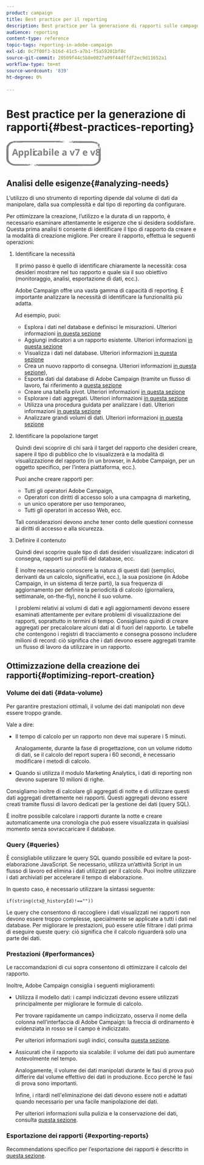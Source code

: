 ```yaml
---
product: campaign
title: Best practice per il reporting
description: Best practice per la generazione di rapporti sulle campagne
audience: reporting
content-type: reference
topic-tags: reporting-in-adobe-campaign
exl-id: 0c7f00f3-b16d-41c5-a7b1-f5a59201bf8c
source-git-commit: 20509f44c5b8e0827a09f44dffdf2ec9d11652a1
workflow-type: tm+mt
source-wordcount: '839'
ht-degree: 0%

---
```


# Best practice per la generazione di rapporti{#best-practices-reporting}

![](../../assets/common.svg)

## Analisi delle esigenze{#analyzing-needs}

L’utilizzo di uno strumento di reporting dipende dal volume di dati da manipolare, dalla sua complessità e dal tipo di reporting da configurare.

Per ottimizzare la creazione, l’utilizzo e la durata di un rapporto, è necessario esaminare attentamente le esigenze che si desidera soddisfare. Questa prima analisi ti consente di identificare il tipo di rapporto da creare e la modalità di creazione migliore. Per creare il rapporto, effettua le seguenti operazioni:

1. Identificare la necessità

   Il primo passo è quello di identificare chiaramente la necessità: cosa desideri mostrare nel tuo rapporto e quale sia il suo obiettivo (monitoraggio, analisi, esportazione di dati, ecc.).

   Adobe Campaign offre una vasta gamma di capacità di reporting. È importante analizzare la necessità di identificare la funzionalità più adatta.

   Ad esempio, puoi:

   * Esplora i dati nel database e definisci le misurazioni. Ulteriori informazioni [in questa sezione](../../reporting/using/about-cubes.md)
   * Aggiungi indicatori a un rapporto esistente. Ulteriori informazioni [in questa sezione](../../reporting/using/about-reports-creation-in-campaign.md)
   * Visualizza i dati nel database. Ulteriori informazioni [in questa sezione](../../reporting/using/about-descriptive-analysis.md)
   * Crea un nuovo rapporto di consegna. Ulteriori informazioni [in questa sezione](../../reporting/using/about-reports-creation-in-campaign.md)),
   * Esporta dati dal database di Adobe Campaign (tramite un flusso di lavoro, fai riferimento a [questa sezione](../../workflow/using/about-workflows.md)
   * Creare una tabella pivot. Ulteriori informazioni [in questa sezione](../../reporting/using/creating-a-table.md#creating-a-breakdown-or-pivot-table)
   * Esplorare i dati aggregati. Ulteriori informazioni [in questa sezione](../../reporting/using/about-cubes.md)
   * Utilizza una procedura guidata per analizzare i dati. Ulteriori informazioni [in questa sezione](../../reporting/using/about-descriptive-analysis.md)
   * Analizzare grandi volumi di dati. Ulteriori informazioni [in questa sezione](../../reporting/using/about-reports-creation-in-campaign.md)

1. Identificare la popolazione target

   Quindi devi scoprire di chi sarà il target del rapporto che desideri creare, sapere il tipo di pubblico che lo visualizzerà e la modalità di visualizzazione del rapporto (in un browser, in Adobe Campaign, per un oggetto specifico, per l’intera piattaforma, ecc.).

   Puoi anche creare rapporti per:

   * Tutti gli operatori Adobe Campaign,
   * Operatori con diritti di accesso solo a una campagna di marketing,
   * un unico operatore per uso temporaneo,
   * Tutti gli operatori in accesso Web, ecc.

   Tali considerazioni devono anche tener conto delle questioni connesse ai diritti di accesso e alla sicurezza.

1. Definire il contenuto

   Quindi devi scoprire quale tipo di dati desideri visualizzare: indicatori di consegna, rapporti sui profili del database, ecc.

   È inoltre necessario conoscere la natura di questi dati (semplici, derivanti da un calcolo, significativi, ecc.), la sua posizione (in Adobe Campaign, in un sistema di terze parti), la sua frequenza di aggiornamento per definire la periodicità di calcolo (giornaliera, settimanale, on-the-fly), nonché il suo volume.

   I problemi relativi ai volumi di dati e agli aggiornamenti devono essere esaminati attentamente per evitare problemi di visualizzazione dei rapporti, soprattutto in termini di tempo. Consigliamo quindi di creare aggregati per precalcolare alcuni dati al di fuori del rapporto. Le tabelle che contengono i registri di tracciamento e consegna possono includere milioni di record: ciò significa che i dati devono essere aggregati tramite un flusso di lavoro da utilizzare in un rapporto.

## Ottimizzazione della creazione dei rapporti{#optimizing-report-creation}

### Volume dei dati {#data-volume}

Per garantire prestazioni ottimali, il volume dei dati manipolati non deve essere troppo grande.

Vale a dire:

* Il tempo di calcolo per un rapporto non deve mai superare i 5 minuti.

   Analogamente, durante la fase di progettazione, con un volume ridotto di dati, se il calcolo del report supera i 60 secondi, è necessario modificare i metodi di calcolo.

* Quando si utilizza il modulo Marketing Analytics, i dati di reporting non devono superare 10 milioni di righe.

Consigliamo inoltre di calcolare gli aggregati di notte e di utilizzare questi dati aggregati direttamente nei rapporti. Questi aggregati devono essere creati tramite flussi di lavoro dedicati per la gestione dei dati (query SQL).

È inoltre possibile calcolare i rapporti durante la notte e creare automaticamente una cronologia che può essere visualizzata in qualsiasi momento senza sovraccaricare il database.

### Query {#queries}

È consigliabile utilizzare le query SQL quando possibile ed evitare la post-elaborazione JavaScript. Se necessario, utilizza un’attività Script in un flusso di lavoro ed elimina i dati utilizzati per il calcolo. Puoi inoltre utilizzare i dati archiviati per accelerare il tempo di elaborazione.

In questo caso, è necessario utilizzare la sintassi seguente:

```
if(string(ctx@_historyId)!==""))
```

Le query che consentono di raccogliere i dati visualizzati nei rapporti non devono essere troppo complesse, specialmente se applicate a tutti i dati nel database. Per migliorare le prestazioni, può essere utile filtrare i dati prima di eseguire queste query: ciò significa che il calcolo riguarderà solo una parte dei dati.

### Prestazioni {#performances}

Le raccomandazioni di cui sopra consentono di ottimizzare il calcolo del rapporto.

Inoltre, Adobe Campaign consiglia i seguenti miglioramenti:

* Utilizza il modello dati: i campi indicizzati devono essere utilizzati principalmente per migliorare le formule di calcolo.

   Per trovare rapidamente un campo indicizzato, osserva il nome della colonna nell’interfaccia di Adobe Campaign: la freccia di ordinamento è evidenziata in rosso se il campo è indicizzato.

   Per ulteriori informazioni sugli indici, consulta [questa sezione](../../configuration/using/data-model-best-practices.md#indexes).

* Assicurati che il rapporto sia scalabile: il volume dei dati può aumentare notevolmente nel tempo.

   Analogamente, il volume dei dati manipolati durante le fasi di prova può differire dal volume effettivo dei dati in produzione. Ecco perché le fasi di prova sono importanti.

   Infine, i ritardi nell&#39;eliminazione dei dati devono essere noti e adattati quando necessario per una facile manipolazione dei dati.

   Per ulteriori informazioni sulla pulizia e la conservazione dei dati, consulta [questa sezione](../../configuration/using/data-model-best-practices.md#data-retention).

### Esportazione dei rapporti {#exporting-reports}

Recommendations specifico per l’esportazione dei rapporti è descritto in [questa sezione](../../reporting/using/actions-on-reports.md#exporting-a-report).

